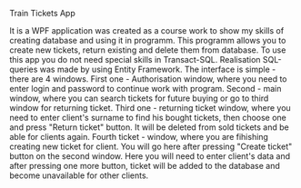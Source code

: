 Train Tickets App

It is a WPF application was created as a course work to show my skills of creating database and using it in programm. 
This programm allows you to create new tickets, return existing and delete them from database. To use this app you do not
need special skills in Transact-SQL. Realisation SQL-queries was made by using Entity Framework.
The interface is simple - there are 4 windows. 
First one - Authorisation window, where you need to enter login and password to continue work with program.
Second - main window, where you can search tickets for future buying or go to third window for returning ticket.
Third one - returning ticket window, where you need to enter client's surname to find his bought tickets, then
choose one and press "Return ticket" button. It will be deleted from sold tickets and be able for clients again.
Fourth ticket - window, where you are fihishing creating new ticket for client. You will go here after pressing
"Create ticket" button on the second window. Here you will need to enter client's data and after pressing one more
button, ticket will be added to the database and become unavailable for other clients.
